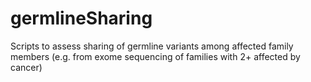 # germlineSharing
Scripts to assess sharing of germline variants among affected family members (e.g. from exome sequencing of families with 2+ affected by cancer)
